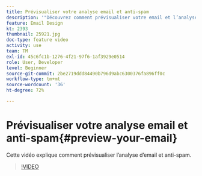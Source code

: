 ```yaml
---
title: Prévisualiser votre analyse email et anti-spam
description: '"Découvrez comment prévisualiser votre email et l’analyse anti-spam."'
feature: Email Design
kt: 2393
thumbnail: 25921.jpg
doc-type: feature video
activity: use
team: TM
exl-id: 45c6fc1b-1276-4f21-97f6-1af3929e0514
role: User, Developer
level: Beginner
source-git-commit: 2be2719ddd84490b796d9abc6300376fa896ff0c
workflow-type: tm+mt
source-wordcount: '36'
ht-degree: 72%

---
```


# Prévisualiser votre analyse email et anti-spam{#preview-your-email}

Cette vidéo explique comment prévisualiser l’analyse d’email et anti-spam.

>[!VIDEO](https://video.tv.adobe.com/v/25921?quality=12)
